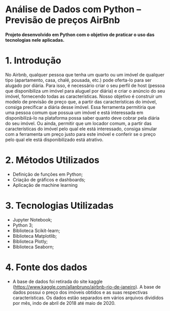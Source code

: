 # Análise de Dados com Python – Previsão de preços AirBnb
<h4>Projeto desenvolvido em Python com o objetivo de praticar o uso das tecnologias nele aplicadas.</h4>

# 1.	Introdução
No Airbnb, qualquer pessoa que tenha um quarto ou um imóvel de qualquer tipo (apartamento, casa, chalé, pousada, etc.) pode oferta-lo para ser alugado por diária. Para isso, é necessário criar o seu perfil de host (pessoa que disponibiliza um imóvel para aluguel por diária) e criar o anúncio do seu imóvel, fornecendo todas as características. Nosso objetivo é construir um modelo de previsão de preço que, a partir das características do imóvel, consiga precificar a diária desse imóvel. Essa ferramenta permitiria que uma pessoa comum que possua um imóvel e está interessada em disponibilizá-lo na plataforma possa saber quanto deve cobrar pela diária do seu imóvel. Ou ainda, permitir que um locador comum, a partir das características do imóvel pelo qual ele está interessado, consiga simular com a ferramenta um preço justo para este imóvel e conferir se o preço pelo qual ele está disponibilizado está atrativo. 

# 2.	Métodos Utilizados
*	Definição de funções em Python;
*	Criação de gráficos e dashboards;
*	Aplicação de machine learning

# 3.	Tecnologias Utilizadas
*	Jupyter Notebook;
*	Python 3;
*	Biblioteca Scikit-learn;
*	Biblioteca Matplotlib;
*	Biblioteca Plotly;
*	Biblioteca Seaborn; 

# 4.	Fonte dos dados
*	A base de dados foi retirada do site kaggle (https://www.kaggle.com/allanbruno/airbnb-rio-de-janeiro). A base de dados possui o preço dos imóveis obtidos e as suas respectivas características. Os dados estão separados em vários arquivos divididos por mês, indo de abril de 2018 até maio de 2020.
